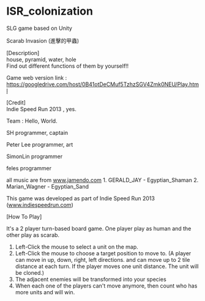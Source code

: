 ISR_colonization
================

SLG game based on Unity

Scarab Invasion (進擊的甲蟲)

[Description]  
house, pyramid, water, hole  
Find out different functions of them by yourself!!  
  
Game web version link : https://googledrive.com/host/0B41otDeCMuf5TzhzSGV4Zmk0NEU/Play.html   

[Credit]  
Indie Speed Run 2013 , yes.  

Team : Hello, World.  
 
SH 
programmer, captain 

Peter Lee 
programmer, art 
  
SimonLin 
programmer 

feles 
programmer 

all music are from www.jamendo.com 1. GERALD_JAY - Egyptian_Shaman 2. Marian_Wagner - Egyptian_Sand  
 
This game was developed as part of Indie Speed Run 2013 (www.indiespeedrun.com) 


[How To Play] 

It's a 2 player turn-based board game. One player play as human and the other play as scarab. 
 
1. Left-Click the mouse to select a unit on the map.  
2. Left-Click the mouse to choose a target position to move to. (A player can move in up, down, right, left directions. and can move up to 2 tile distance at each turn. If the player moves one unit distance. The unit will be cloned.) 
3. The adjacent enemies will be transformed into your species  
4. When each one of the players can't move anymore, then count who has more units and will win. 
